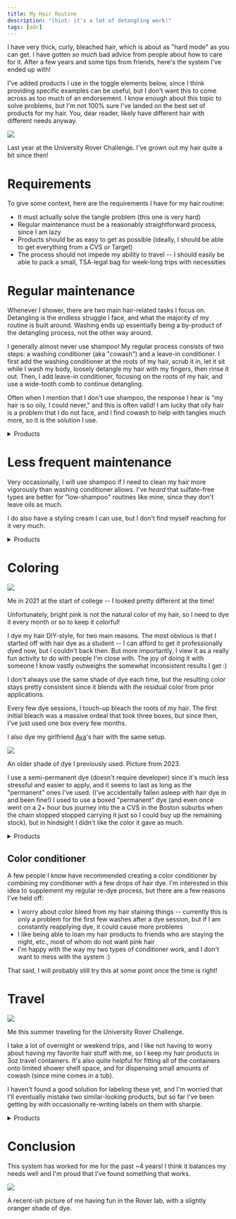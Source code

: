 ```yaml
---
title: My Hair Routine
description: "(hint: it's a lot of detangling work)"
tags: [edc]
---
```


I have very thick, curly, bleached hair, which is about as "hard mode" as you can get. I have gotten _so much_ bad advice from people about how to care for it. After a few years and some tips from friends, here's the system I've ended up with!

<p className="mx-auto my-4 max-w-prose rounded-2xl bg-gray-200 px-4 py-2 font-body text-lg dark:bg-gray-600">I've added products I use in the toggle elements below, since I think providing specific examples can be useful, but I don't want this to come across as too much of an endorsement. I know enough about this topic to solve problems, but I'm not 100% sure I've landed on the best set of products for my hair. You, dear reader, likely have different hair with different needs anyway.</p>

![](hair/utah.jpg)

<Caption>Last year at the University Rover Challenge. I've grown out my hair quite a bit since then!</Caption>

# Requirements

To give some context, here are the requirements I have for my hair routine:

- It must actually solve the tangle problem (this one is very hard)
- Regular maintenance must be a reasonably straightforward process, since I am lazy
- Products should be as easy to get as possible (ideally, I should be able to get everything from a CVS or Target)
- The process should not impede my ability to travel -- I should easily be able to pack a small, TSA-legal bag for week-long trips with necessities

# Regular maintenance

Whenever I shower, there are two main hair-related tasks I focus on. Detangling is the endless struggle I face, and what the majority of my routine is built around. Washing ends up essentially being a by-product of the detangling process, not the other way around.

I generally almost never use shampoo! My regular process consists of two steps: a washing conditioner (aka "cowash") and a leave-in conditioner. I first add the washing conditioner at the roots of my hair, scrub it in, let it sit while I wash my body, loosely detangle my hair with my fingers, then rinse it out. Then, I add leave-in conditioner, focusing on the roots of my hair, and use a wide-tooth comb to continue detangling.

Often when I mention that I don't use shampoo, the response I hear is "my hair is so oily, I could never," and this is often valid! I am lucky that oily hair is a problem that I do not face, and I find cowash to help with tangles much more, so it is the solution I use.

<Details>
<summary>Products</summary>

I use _As I Am Coconut Cowash_ as my washing conditioner. For leave-in conditioner, I use either _As I Am Classic Leave-In Conditioner_ or _Kinky-Curly Knot Today_. I use a _Wet Brush Detangling Comb_ with the zig-zag teeth.

</Details>

# Less frequent maintenance

Very occasionally, I will use shampoo if I need to clean my hair more vigorously than washing conditioner allows. I've _heard_ that sulfate-free types are better for "low-shampoo" routines like mine, since they don't leave oils as much.

I do also have a styling cream I can use, but I don't find myself reaching for it very much.

<Details>
<summary>Products</summary>

The shampoo I use is _Herbal Essences Bio Renew Aloe + Eucalyptus Scalp Balance Shampoo_. The styling cream is _Shea Moisture Curl Enhancing Smoothie_.

</Details>

# Coloring

![](hair/brown_hair.jpg)

<Caption>Me in 2021 at the start of college -- I looked pretty different at the time!</Caption>

Unfortunately, bright pink is not the natural color of my hair, so I need to dye it every month or so to keep it colorful!

I dye my hair DIY-style, for two main reasons. The most obvious is that I started off with hair dye as a student -- I can afford to get it professionally dyed now, but I couldn't back then. But more importantly, I view it as a really fun activity to do with people I'm close with. The joy of doing it with someone I know vastly outweighs the somewhat inconsistent results I get :)

I don't always use the same shade of dye each time, but the resulting color stays pretty consistent since it blends with the residual color from prior applications.

Every few dye sessions, I touch-up bleach the roots of my hair. The first initial bleach was a massive ordeal that took three boxes, but since then, I've just used one box every few months.

I also dye my girlfriend [Ava](https://avasilver.dev)'s hair with the same setup.

![](hair/old_color.png)

<Caption>An older shade of dye I previously used. Picture from 2023.</Caption>

I use a semi-permanent dye (doesn't require developer) since it's much less stressful and easier to apply, and it seems to last as long as the "permanent" ones I've used. (I've accidentally fallen asleep with hair dye in and been fine!) I used to use a boxed "permanent" dye (and even once went on a 2+ hour bus journey into the a CVS in the Boston suburbs when the chain stopped stopped carrying it just so I could buy up the remaining stock), but in hindsight I didn't like the color it gave as much.

<Details>
<summary>Products</summary>

I use Arctic Fox dyes, mostly _Virgin Pink_ but sometimes _Electric Paradise_. I've tried _Girls Night_ and _Porange_ but haven't continued to use them. Ava's hair is _Purple AF_. I also use a mixing bowl and brush from Arctic Fox.

For bleach, I usually buy a generic boxed kind such as _Colorista All Over_. I don't use the included toner since I'll immediately put color on top of it anyway.

The original box dye I used was _got2b Metallics Sakura Pink_.

</Details>

## Color conditioner

A few people I know have recommended creating a color conditioner by combining my conditioner with a few drops of hair dye. I'm interested in this idea to supplement my regular re-dye process, but there are a few reasons I've held off:

- I worry about color bleed from my hair staining things -- currently this is only a problem for the first few washes after a dye session, but if I am constantly reapplying dye, it could cause more problems
- I like being able to loan my hair products to friends who are staying the night, etc., most of whom do not want pink hair
- I'm happy with the way my two types of conditioner work, and I don't want to mess with the system :)

That said, I will probably still try this at some point once the time is right!

# Travel

![](hair/hotel.jpg)

<Caption>Me this summer traveling for the University Rover Challenge.</Caption>

I take a lot of overnight or weekend trips, and I like not having to worry about having my favorite hair stuff with me, so I keep my hair products in 3oz travel containers. It's also quite helpful for fitting all of the containers onto limited shower shelf space, and for dispensing small amounts of cowash (since mine comes in a tub).

I haven't found a good solution for labeling these yet, and I'm worried that I'll eventually mistake two similar-looking products, but so far I've been getting by with occasionally re-writing labels on them with sharpie.

<Details>
<summary>Products</summary>

I just bought a random set of containers from Target, I can't find the exact one I got anywhere. But the important part is just that it's 3-4 small bottles with squirt lids. Search "TSA Travel Container Set" or "TSA Travel Bag Kit" on the website and you'll find similar stuff.

</Details>

# Conclusion

This system has worked for me for the past ~4 years! I think it balances my needs well and I'm proud that I've found something that works.

![](hair/lab.jpg)

<Caption>A recent-ish picture of me having fun in the Rover lab, with a slightly oranger shade of dye.</Caption>
